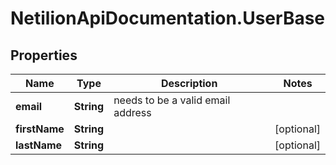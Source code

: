 # NetilionApiDocumentation.UserBase

## Properties
Name | Type | Description | Notes
------------ | ------------- | ------------- | -------------
**email** | **String** | needs to be a valid email address | 
**firstName** | **String** |  | [optional] 
**lastName** | **String** |  | [optional] 



